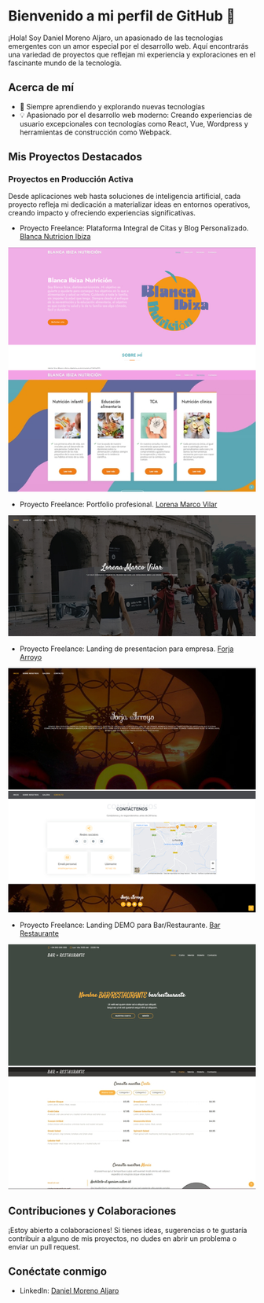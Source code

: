 
# Bienvenido a mi perfil de GitHub 👋

¡Hola! Soy Daniel Moreno Aljaro, un apasionado de las tecnologias emergentes con un amor especial por el desarrollo web. Aquí encontrarás una variedad de proyectos que reflejan mi experiencia y exploraciones en el fascinante mundo de la tecnología.

## Acerca de mí
<!-- 
- 🚀 Actualmente trabajando en [Tu Empresa o Proyecto Actual] -->
- 🌱 Siempre aprendiendo y explorando nuevas tecnologías
- 💡 Apasionado por el desarrollo web moderno: Creando experiencias de usuario excepcionales con tecnologías como React, Vue, Wordpress y herramientas de construcción como Webpack.

## Mis Proyectos Destacados

### Proyectos en Producción Activa
Desde aplicaciones web hasta soluciones de inteligencia artificial, cada proyecto refleja mi dedicación a materializar ideas en entornos operativos, creando impacto y ofreciendo experiencias significativas.

- Proyecto Freelance: Plataforma Integral de Citas y Blog Personalizado. [Blanca Nutricion Ibiza](https://blancaibizanutricion.com/) 

![Blanca Nutricion Ibiza](/assets/img/banner_bin.jpg) ![Blanca Nutricion Ibiza](/assets/img/banner_bin2.jpg)

- Proyecto Freelance: Portfolio profesional. [Lorena Marco Vilar](https://danielm0reno.github.io/WebTheme-Portfolio_LorenaMarcoVilar/)

![Lorena Marco Vilar](/assets/img/Portfolio_banner_LMV.jpg)

- Proyecto Freelance: Landing de presentacion para empresa. [Forja Arroyo](https://forjaarroyo.es/)

![Forja Arroyo](/assets/img/banner_forja1.jpg) ![Forja Arroyo](/assets/img/banner_forja2.jpg)

- Proyecto Freelance: Landing DEMO para Bar/Restaurante. [Bar Restaurante](https://danielm0reno.github.io/WebTheme-Restaurant)

![Bar Restaurante](/assets/img/Banner_restaurant.jpg) ![Bar Restaurante](/assets/img/Banner_restaurant2.jpg)

## Contribuciones y Colaboraciones

¡Estoy abierto a colaboraciones! Si tienes ideas, sugerencias o te gustaría contribuir a alguno de mis proyectos, no dudes en abrir un problema o enviar un pull request.

## Conéctate conmigo

- LinkedIn: [Daniel Moreno Aljaro](https://www.linkedin.com/in/daniel-moreno-aljaro-294aa2282/)
